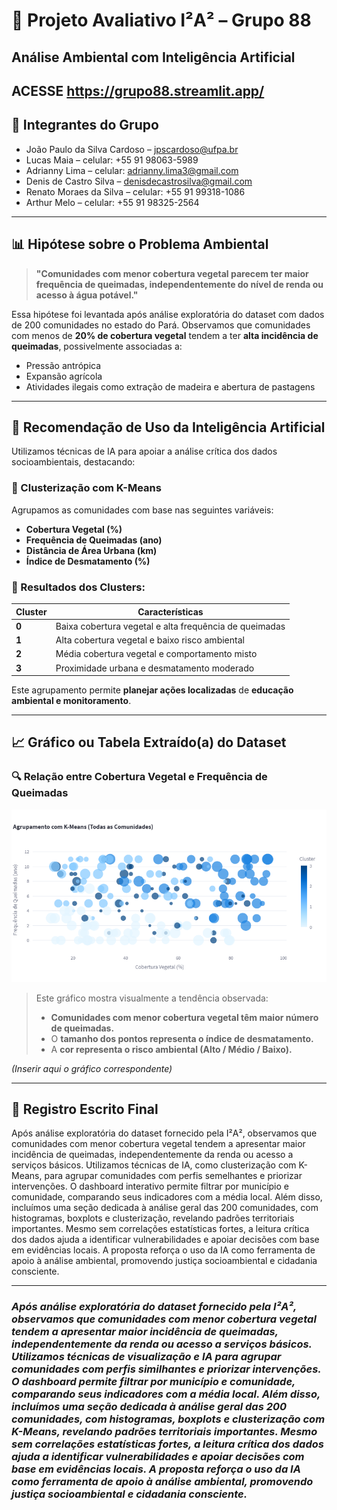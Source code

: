 # 🌱 Projeto Avaliativo I²A² – Grupo 88
## Análise Ambiental com Inteligência Artificial

ACESSE https://grupo88.streamlit.app/
---

## 👥 Integrantes do Grupo
- João Paulo da Silva Cardoso – jpscardoso@ufpa.br
- Lucas Maia – celular: +55 91 98063-5989
- Adrianny Lima – celular: adrianny.lima3@gmail.com
- Denis de Castro Silva – denisdecastrosilva@gmail.com
- Renato Moraes da Silva – celular: +55 91 99318-1086
- Arthur Melo – celular: +55 91 98325-2564
---

## 📊 Hipótese sobre o Problema Ambiental
> **"Comunidades com menor cobertura vegetal parecem ter maior frequência de queimadas, independentemente do nível de renda ou acesso à água potável."**

Essa hipótese foi levantada após análise exploratória do dataset com dados de 200 comunidades no estado do Pará. Observamos que comunidades com menos de **20% de cobertura vegetal** tendem a ter **alta incidência de queimadas**, possivelmente associadas a:

- Pressão antrópica  
- Expansão agrícola  
- Atividades ilegais como extração de madeira e abertura de pastagens  

---

## 🤖 Recomendação de Uso da Inteligência Artificial
Utilizamos técnicas de IA para apoiar a análise crítica dos dados socioambientais, destacando:

### 🔹 Clusterização com K-Means
Agrupamos as comunidades com base nas seguintes variáveis:

- **Cobertura Vegetal (%)**  
- **Frequência de Queimadas (ano)**  
- **Distância de Área Urbana (km)**  
- **Índice de Desmatamento (%)**  

### 🔸 Resultados dos Clusters:

| **Cluster** | **Características**                                         |
|--------------|-------------------------------------------------------------|
| **0**        | Baixa cobertura vegetal e alta frequência de queimadas     |
| **1**        | Alta cobertura vegetal e baixo risco ambiental             |
| **2**        | Média cobertura vegetal e comportamento misto              |
| **3**        | Proximidade urbana e desmatamento moderado                 |

Este agrupamento permite **planejar ações localizadas** de **educação ambiental e monitoramento**.

---

## 📈 Gráfico ou Tabela Extraído(a) do Dataset
### 🔍 Relação entre **Cobertura Vegetal** e **Frequência de Queimadas**

![Gráfico de Cobertura Vegetal e Queimadas](grafico.png)


> Este gráfico mostra visualmente a tendência observada:
> - **Comunidades com menor cobertura vegetal têm maior número de queimadas.**  
> - O **tamanho dos pontos representa o índice de desmatamento.**  
> - A **cor representa o risco ambiental (Alto / Médio / Baixo).**

*(Inserir aqui o gráfico correspondente)*

---

## 🧠 Registro Escrito Final
Após análise exploratória do dataset fornecido pela I²A², observamos que comunidades com menor cobertura vegetal tendem a apresentar maior incidência de queimadas, independentemente da renda ou acesso a serviços básicos. Utilizamos técnicas de IA, como clusterização com K-Means, para agrupar comunidades com perfis semelhantes e priorizar intervenções. O dashboard interativo permite filtrar por município e comunidade, comparando seus indicadores com a média local. Além disso, incluímos uma seção dedicada à análise geral das 200 comunidades, com histogramas, boxplots e clusterização, revelando padrões territoriais importantes. Mesmo sem correlações estatísticas fortes, a leitura crítica dos dados ajuda a identificar vulnerabilidades e apoiar decisões com base em evidências locais. A proposta reforça o uso da IA como ferramenta de apoio à análise ambiental, promovendo justiça socioambiental e cidadania consciente.

---




### ***Após análise exploratória do dataset fornecido pela I²A², observamos que comunidades com menor cobertura vegetal tendem a apresentar maior incidência de queimadas, independentemente da renda ou acesso a serviços básicos. Utilizamos técnicas de visualização e IA para agrupar comunidades com perfis similhantes e priorizar intervenções. O dashboard permite filtrar por município e comunidade, comparando seus indicadores com a média local. Além disso, incluímos uma seção dedicada à análise geral das 200 comunidades, com histogramas, boxplots e clusterização com K-Means, revelando padrões territoriais importantes. Mesmo sem correlações estatísticas fortes, a leitura crítica dos dados ajuda a identificar vulnerabilidades e apoiar decisões com base em evidências locais. A proposta reforça o uso da IA como ferramenta de apoio à análise ambiental, promovendo justiça socioambiental e cidadania consciente.***
    

